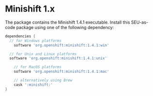 # Minishift 1.x

The package contains the Minishift 1.4.1 executable. Install this SEU-as-code
package using one of the following dependency:

```groovy
dependencies {
  // for Windows platforms
	software 'org.openshift:minishift:1.4.1:win'

  // for Unix and Linux platforms
  software 'org.openshift:minishift:1.4.1:unix'

	// for MacOS platforms
	software 'org.openshift:minishift:1.4.1:mac'

	// alternatively using Brew
	cask ':minishift:'
}
```
